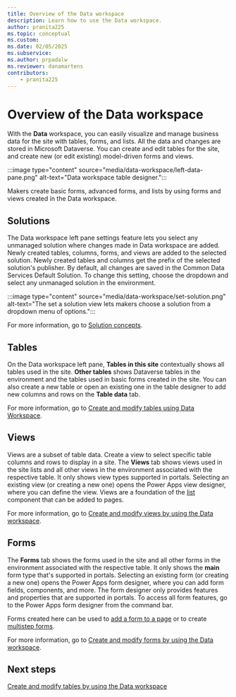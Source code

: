 ```yaml
---
title: Overview of the Data workspace
description: Learn how to use the Data workspace.
author: pranita225
ms.topic: conceptual
ms.custom: 
ms.date: 02/05/2025
ms.subservice:
ms.author: prpadalw
ms.reviewer: danamartens
contributors:
    - pranita225
---
```

# Overview of the Data workspace

With the **Data** workspace, you can easily visualize and manage business data for the site with tables, forms, and lists. All the data and changes are stored in Microsoft Dataverse. You can create and edit tables for the site, and create new (or edit existing) model-driven forms and views.

:::image type="content" source="media/data-workspace/left-data-pane.png" alt-text="Data workspace table designer.":::

Makers create basic forms, advanced forms, and lists by using forms and views created in the Data workspace.

## Solutions

The Data workspace left pane settings feature lets you select any unmanaged solution where changes made in Data workspace are added. Newly created tables, columns, forms, and views are added to the selected solution. Newly created tables and columns get the prefix of the selected solution's publisher. By default, all changes are saved in the Common Data Services Default Solution. To change this setting, choose the dropdown and select any unmanaged solution in the environment.

:::image type="content" source="media/data-workspace/set-solution.png" alt-text="The set a solution view lets makers choose a solution from a dropdown menu of options.":::

For more information, go to [Solution concepts](/power-platform/alm/solution-concepts-alm).

## Tables

On the Data workspace left pane, **Tables in this site** contextually shows all tables used in the site. **Other tables** shows Dataverse tables in the environment and the tables used in basic forms created in the site. You can also create a new table or open an existing one in the table designer to add new columns and rows on the **Table data** tab.

For more information, go to [Create and modify tables using Data Workspace](../configure/data-workspace-tables.md).

## Views

Views are a subset of table data. Create a view to select specific table columns and rows to display in a site. The **Views** tab shows views used in the site lists and all other views in the environment associated with the respective table. It only shows view types supported in portals. Selecting an existing view (or creating a new one) opens the Power Apps view designer, where you can define the view. Views are a foundation of the [list](add-list.md) component that can be added to pages.

For more information, go to [Create and modify views by using the Data workspace](../configure/data-workspace-views.md).

## Forms

The **Forms** tab shows the forms used in the site and all other forms in the environment associated with the respective table. It only shows the **main** form type that's supported in portals. Selecting an existing form (or creating a new one) opens the Power Apps form designer, where you can add form fields, components, and more. The form designer only provides features and properties that are supported in portals. To access all form features, go to the Power Apps form designer from the command bar.

Forms created here can be used to [add a form to a page](add-form.md) or to create [multistep forms](multistep-forms.md).

For more information, go to [Create and modify forms by using the Data workspace](../configure/data-workspace-forms.md).

## Next steps

[Create and modify tables by using the Data workspace](../configure/data-workspace-tables.md)
